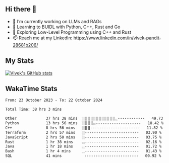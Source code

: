 ## Hi there 👋

- 🔭 I’m currently working on LLMs and RAGs
- 🌱 Learning to BUIDL with Python, C++, Rust and Go 
- 🤔 Exploring Low-Level Programming using C++ and Rust 
- 📫 Reach me at my LinkedIn: https://www.linkedin.com/in/vivek-pandit-28681b206/

## My Stats
[![Vivek's GitHub stats](https://github-readme-stats.vercel.app/api?username=ipanditi&show_icons=true&theme=dark)](https://ipanditi.github.io/)

## WakaTime Stats
<!--START_SECTION:waka-->

```txt
From: 23 October 2023 - To: 22 October 2024

Total Time: 38 hrs 3 mins

Other             37 hrs 38 mins  ⣿⣿⣿⣿⣿⣿⣿⣿⣿⣿⣿⣿⣄------------   49.73 %
Python            13 hrs 56 mins  ⣿⣿⣿⣿⣤--------------------   18.42 %
C++               8 hrs 56 mins   ⣿⣿⣿----------------------   11.82 %
Terraform         2 hrs 57 mins   ⣿------------------------   03.90 %
JavaScript        2 hrs 50 mins   ⣷------------------------   03.75 %
Rust              1 hr 38 mins    ⣤------------------------   02.16 %
Java              1 hr 18 mins    ⣄------------------------   01.72 %
Bash              1 hr 4 mins     ⣀------------------------   01.43 %
SQL               41 mins          ------------------------   00.92 %
```

<!--END_SECTION:waka-->


